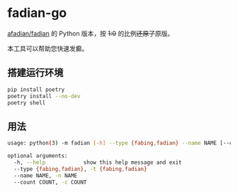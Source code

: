 # fadian-go

[afadian/fadian](https://github.com/afadian/fadian) 的 Python 版本，按 ~~1:0~~ 的比例~~还原了~~原版。

本工具可以帮助您快速发癫。

## 搭建运行环境

```bash
pip install poetry
poetry install --no-dev
poetry shell
```

## 用法

```bash
usage: python(3) -m fadian [-h] --type {fabing,fadian} --name NAME [--count COUNT]

optional arguments:
  -h, --help            show this help message and exit
  --type {fabing,fadian}, -t {fabing,fadian}
  --name NAME, -n NAME
  --count COUNT, -c COUNT
```
